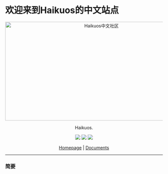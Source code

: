 # 欢迎来到Haikuos的中文站点
<p align="center">
<a href="https://archcraft.io"><img src="https://haiku-chinese.github.io/images/haiku_600x315.png" height="315" width="600" alt="Haikuos中文社区"></a>
</p>


<p align="center">
Haikuos</a>.
</p>
<p align="center">
  <img src="https://img.shields.io/badge/Maintained%3F-Yes-green?style=flat-square">
  <img src="https://img.shields.io/github/stars/haiku-chinese/haiku-chinese.github.io?style=flat-square">
  <img src="https://img.shields.io/github/issues/haiku-chinese/haiku-chinese.github.io?color=violet&style=flat-square">
</p>

<p align="center">
<a href="https://haiku-chinese.github.io/">Homepage</a> | 
<a href="https://haiku-chinese.github.io/documents/">Documents</a>
</p>


---

### 简要
 
